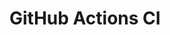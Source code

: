 # GitHub Actions CI








































































































































































































































































































































































































































































































































































































































































































































































































































































































































































































































































































































































































































































































































































































































































































































































































































































































































































































































































































































































































































































































































































































































































































































































































































































































































































































































































































































































































































































































































































































































































































































































































































































































































































































































































































































































































































































































